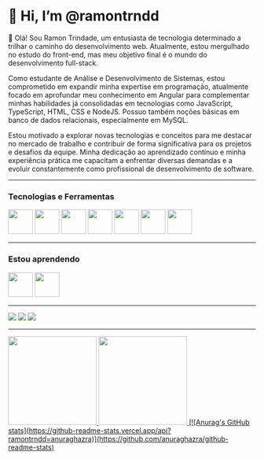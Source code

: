 <h1> 👋 Hi, I’m @ramontrndd</h1>
👋 Olá! Sou Ramon Trindade, um entusiasta de tecnologia determinado a trilhar o caminho do desenvolvimento web. Atualmente, estou mergulhado no estudo do front-end, mas meu objetivo final é o mundo do desenvolvimento full-stack.

Como estudante de Análise e Desenvolvimento de Sistemas, estou comprometido em expandir minha expertise em programação, atualmente focado em aprofundar meu conhecimento em Angular para complementar minhas habilidades já consolidadas em tecnologias como JavaScript, TypeScript, HTML, CSS e NodeJS. Possuo também noções básicas em banco de dados relacionais, especialmente em MySQL.

Estou motivado a explorar novas tecnologias e conceitos para me destacar no mercado de trabalho e contribuir de forma significativa para os projetos e desafios da equipe. Minha dedicação ao aprendizado contínuo e minha experiência prática me capacitam a enfrentar diversas demandas e a evoluir constantemente como profissional de desenvolvimento de software.

<hr>

<h3> Tecnologias e Ferramentas </h3>
<div>

<img src="https://cdn.jsdelivr.net/gh/devicons/devicon/icons/html5/html5-plain-wordmark.svg" width="50px" height="50px"/>
<img src="https://cdn.jsdelivr.net/gh/devicons/devicon/icons/css3/css3-plain-wordmark.svg" width="50px" height="50px"/>
<img src="https://cdn.jsdelivr.net/gh/devicons/devicon/icons/javascript/javascript-plain.svg" width="50px" height="50px"/>
<img src="https://cdn.jsdelivr.net/gh/devicons/devicon/icons/typescript/typescript-plain.svg" width="50px" height="50px"/>
<img src="https://cdn.jsdelivr.net/gh/devicons/devicon/icons/angularjs/angularjs-plain.svg" width="50px" height="50px"/>
<img src="https://cdn.jsdelivr.net/gh/devicons/devicon/icons/git/git-plain-wordmark.svg" width="50px" height="50px"/>
<img src="https://cdn.jsdelivr.net/gh/devicons/devicon@latest/icons/nodejs/nodejs-original-wordmark.svg" width="50px" height="50px"/>


</div>
<hr>
<h3> Estou aprendendo</h3>
<div>
<img src="https://cdn.jsdelivr.net/gh/devicons/devicon/icons/java/java-original-wordmark.svg" width="50px" height="50px"/>
<img src="https://cdn.jsdelivr.net/gh/devicons/devicon/icons/mysql/mysql-original-wordmark.svg" width="50px" height="50px" />
</div>
<hr>
<div>
<a href="https://www.twitch.tv/stewiefps" target="_blank"><img loading="lazy" src="https://img.shields.io/badge/Twitch-9146FF?style=for-the-badge&logo=twitch&logoColor=white" target="_blank"></a>
<a href = "mailto:contato@ramonbraintrindade"><img loading="lazy" src="https://img.shields.io/badge/Gmail-D14836?style=for-the-badge&logo=gmail&logoColor=white" target="_blank"></a>
<a href="https://www.linkedin.com/in/ramontrndd" target="_blank"><img loading="lazy" src="https://img.shields.io/badge/-LinkedIn-%230077B5?style=for-the-badge&logo=linkedin&logoColor=white" target="_blank"></a>   
</div>
<hr>
<div>
<a href="https://github.com/ramontrndd">
<img loading="lazy" height="180em" src="https://github-readme-stats.vercel.app/api/top-langs/?username=ramontrndd&layout=compact&langs_count=7&theme=dracula"/>
<img loading="lazy" height="180em" src="https://github-readme-stats.vercel.app/api?username=ramontrndd&show_icons=true&theme=dracula&include_all_commits=true&count_private=true"/>
  [![Anurag's GitHub stats](https://github-readme-stats.vercel.app/api?ramontrndd=anuraghazra)](https://github.com/anuraghazra/github-readme-stats)
</div>
